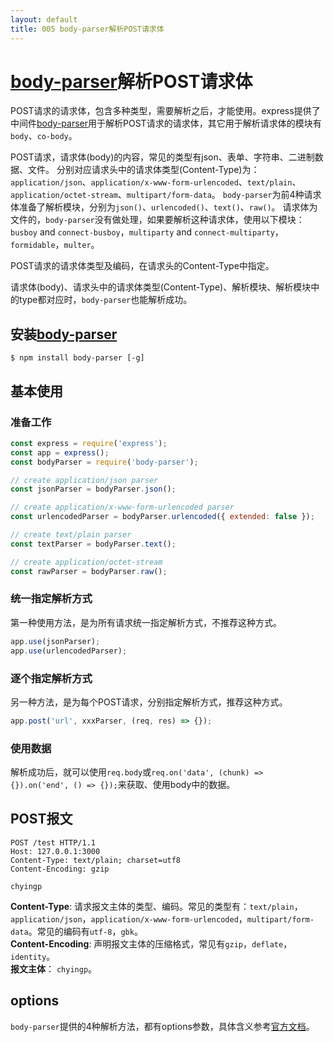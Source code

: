 ```yaml
---
layout: default
title: 005 body-parser解析POST请求体
---
```


# [body-parser][1]解析POST请求体

POST请求的请求体，包含多种类型，需要解析之后，才能使用。express提供了中间件[body-parser][1]用于解析POST请求的请求体，其它用于解析请求体的模块有`body`、`co-body`。  

POST请求，请求体(body)的内容，常见的类型有json、表单、字符串、二进制数据、文件。 分别对应请求头中的请求体类型(Content-Type)为：`application/json`、`application/x-www-form-urlencoded`、`text/plain`、`application/octet-stream`、`multipart/form-data`。 `body-parser`为前4种请求体准备了解析模块，分别为`json()`、`urlencoded()`、`text()`、`raw()`。 请求体为文件的，`body-parser`没有做处理，如果要解析这种请求体，使用以下模块：`busboy` and `connect-busboy`，`multiparty` and `connect-multiparty`，`formidable`，`multer`。  

POST请求的请求体类型及编码，在请求头的Content-Type中指定。  

请求体(body)、请求头中的请求体类型(Content-Type)、解析模块、解析模块中的type都对应时，`body-parser`也能解析成功。  

## 安装[body-parser][1]

`$ npm install body-parser [-g]`  

## 基本使用

### 准备工作
``` javascript
const express = require('express');
const app = express();
const bodyParser = require('body-parser');

// create application/json parser
const jsonParser = bodyParser.json();

// create application/x-www-form-urlencoded parser
const urlencodedParser = bodyParser.urlencoded({ extended: false });

// create text/plain parser
const textParser = bodyParser.text();

// create application/octet-stream
const rawParser = bodyParser.raw();
```

### 统一指定解析方式
第一种使用方法，是为所有请求统一指定解析方式，不推荐这种方式。  
``` javascript
app.use(jsonParser);
app.use(urlencodedParser);
```

### 逐个指定解析方式
另一种方法，是为每个POST请求，分别指定解析方式，推荐这种方式。
``` javascript
app.post('url', xxxParser, (req, res) => {});
```

### 使用数据
解析成功后，就可以使用`req.body`或`req.on('data', (chunk) => {}).on('end', () => {});`来获取、使用body中的数据。

## POST报文
```
POST /test HTTP/1.1
Host: 127.0.0.1:3000
Content-Type: text/plain; charset=utf8
Content-Encoding: gzip

chyingp
```
**Content-Type**: 请求报文主体的类型、编码。常见的类型有：`text/plain`，`application/json`，`application/x-www-form-urlencoded`，`multipart/form-data`。常见的编码有`utf-8`，`gbk`。  
**Content-Encoding**: 声明报文主体的压缩格式，常见有`gzip`，`deflate`，`identity`。  
**报文主体**： `chyingp`。  

## options
`body-parser`提供的4种解析方法，都有options参数，具体含义参考[官方文档][1]。

[1]: https://github.com/expressjs/body-parser "body-parser"
